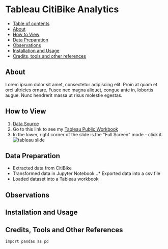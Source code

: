 # Tableau CitiBike Analytics

-   [Table of contents](#table-of-contents)
-   [About](#about)
-   [How to View](#how-to-view)
-   [Data Preparation](#data-preparation)
-   [Observations](#observations)
-   [Installation and Usage](#installation-and-usage)
-   [Credits, tools and other references](#credits-tools-and-other-references)

## About
Lorem ipsum dolor sit amet, consectetur adipiscing elit. Proin at quam et orci
ultricies ornare. Fusce nec magna aliquet, congue ante in, lobortis augue. Nunc
hendrerit massa ut risus molestie egestas.


### 

## How to View
1. [Data Source](https://www.citibikenyc.com/system-data)
2. Go to this link to see my [Tableau Public Workbook](https://public.tableau.com/profile/...)
3. In the lower, right corner of the slide is the "Full Screen" mode - click it.
![tableau slide](https://github.com/speedracer05/...)

## Data Preparation
- Extracted data from CitiBike
- Transformed data in Jupyter Notebook
..* Exported data into a csv file
- Loaded dataset into a Tableau workbook

## Observations

## Installation and Usage

## Credits, Tools and Other References

```bash
import pandas as pd
```
